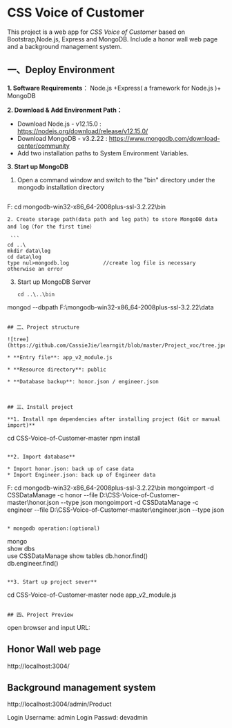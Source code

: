 # CSS Voice of Customer

This project is a web app for *CSS Voice of Customer* based on Bootstrap,Node.js, Express and MongoDB. Include a honor wall web page and a background management system.


## 一、Deploy Environment
**1. Software Requirements**： Node.js +Express( a framework for Node.js )+ MongoDB

**2. Download & Add Environment Path：**

- Download Node.js - v12.15.0 : https://nodejs.org/download/release/v12.15.0/
- Download MongoDB - v3.2.22 : https://www.mongodb.com/download-center/community
- Add two installation paths to System Environment Variables.

**3. Start up MongoDB**

1. Open a command window and switch to the "bin" directory under the mongodb installation directory
   	```
  F:
   cd mongodb-win32-x86_64-2008plus-ssl-3.2.22\bin
   ```
2. Create storage path(data path and log path) to store MongoDB data and log（for the first time）

   	```
  cd ..\
   mkdir data\log
   cd data\log
   type nul>mongodb.log           //create log file is necessary otherwise an error
   ```
3. Start up MongoDB Server
   	```
   cd ..\..\bin
  mongod --dbpath F:\mongodb-win32-x86_64-2008plus-ssl-3.2.22\data
   ```

## 二、Project structure

![tree](https://github.com/CassieJie/learngit/blob/master/Project_voc/tree.jpeg)

* **Entry file**: app_v2_module.js

* **Resource directory**: public

* **Database backup**: honor.json / engineer.json

  

## 三、Install project

**1. Install npm dependencies after installing project (Git or manual import)**

```
cd CSS-Voice-of-Customer-master
npm install
```

**2. Import database**

* Import honor.json: back up of case data
* Import Engineer.json: back up of Engineer data

```
F:
cd mongodb-win32-x86_64-2008plus-ssl-3.2.22\bin
mongoimport -d CSSDataManage -c honor --file D:\CSS-Voice-of-Customer-master\honor.json --type json
mongoimport -d CSSDataManage -c engineer --file D:\CSS-Voice-of-Customer-master\engineer.json --type json
```

* mongodb operation:(optional)

```
mongo         
show dbs       
use CSSDataManage
show tables
db.honor.find()  
db.engineer.find()
```

**3. Start up project sever**

```
cd CSS-Voice-of-Customer-master
node app_v2_module.js 
```

## 四、Project Preview

```
open browser and input URL:
## Honor Wall web page
http://localhost:3004/

## Background management system
http://localhost:3004/admin/Product

Login Username: admin
Login Passwd: devadmin
```

